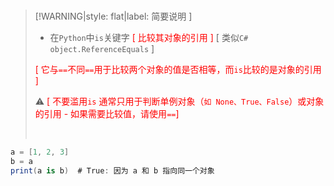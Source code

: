 <br/>

>[!WARNING|style: flat|label: 简要说明 ]
>
>- 在`Python`中`is`关键字 <span style='color:red'>[ 比较其对象的引用 ]</span> [ 类似`C# object.ReferenceEquals` ]
>
>  <span style='color:red'>[ 它与`==`不同`==`用于比较两个对象的值是否相等，而`is`比较的是对象的引用 ]</span>
>
>⚠ <span style='color:red'>[ 不要滥用`is` 通常只用于判断单例对象（`如 None、True、False`）或对象的引用 - 如果需要比较值，请使用`==`]</span>
>
><br/>

```csharp
a = [1, 2, 3]
b = a
print(a is b)  # True: 因为 a 和 b 指向同一个对象
    
    
```

